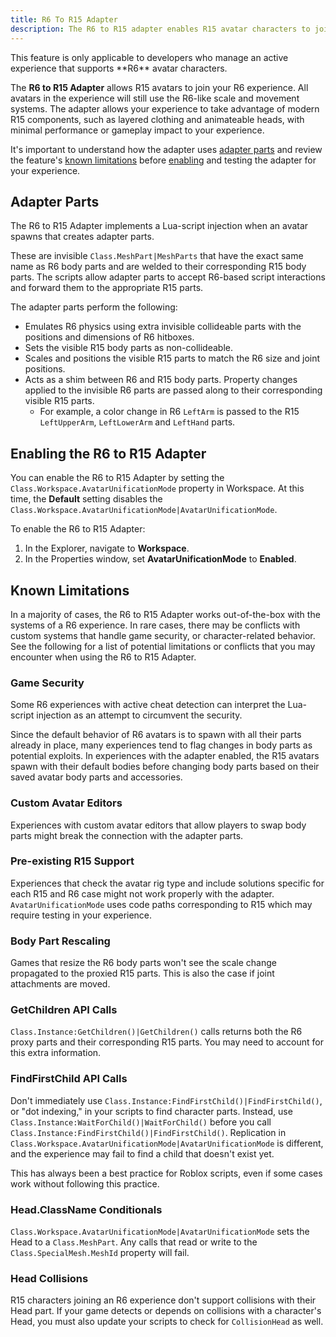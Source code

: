 ```yaml
---
title: R6 To R15 Adapter
description: The R6 to R15 adapter enables R15 avatar characters to join your R6 experience.
---
```


<Alert severity = 'warning'>
This feature is only applicable to developers who manage an active experience that supports **R6** avatar characters.
</Alert>

The **R6 to R15 Adapter** allows R15 avatars to join your R6 experience. All avatars in the experience will still use the R6-like scale and movement systems. The adapter allows your experience to take advantage of modern R15 components, such as layered clothing and animateable heads, with minimal performance or gameplay impact to your experience.

It's important to understand how the adapter uses [adapter parts](#adapter-parts) and review the feature's [known limitations](#known-limitations) before [enabling](#enabling-the-r6-to-r15-adapter) and testing the adapter for your experience.

## Adapter Parts

The R6 to R15 Adapter implements a Lua-script injection when an avatar spawns that creates adapter parts.

These are invisible `Class.MeshPart|MeshParts` that have the exact same name as R6 body parts and are welded to their corresponding R15 body parts. The scripts allow adapter parts to accept R6-based script interactions and forward them to the appropriate R15 parts.

The adapter parts perform the following:

- Emulates R6 physics using extra invisible collideable parts with the positions and dimensions of R6 hitboxes.
- Sets the visible R15 body parts as non-collideable.
- Scales and positions the visible R15 parts to match the R6 size and joint positions.
- Acts as a shim between R6 and R15 body parts. Property changes applied to the invisible R6 parts are passed along to their corresponding visible R15 parts.
  - For example, a color change in R6 `LeftArm` is passed to the R15 `LeftUpperArm`, `LeftLowerArm` and `LeftHand` parts.

## Enabling the R6 to R15 Adapter

You can enable the R6 to R15 Adapter by setting the `Class.Workspace.AvatarUnificationMode` property in Workspace. At this time, the **Default** setting disables the `Class.Workspace.AvatarUnificationMode|AvatarUnificationMode`.

To enable the R6 to R15 Adapter:

1. In the Explorer, navigate to **Workspace**.
2. In the Properties window, set **AvatarUnificationMode** to **Enabled**.

## Known Limitations

In a majority of cases, the R6 to R15 Adapter works out-of-the-box with the systems of a R6 experience. In rare cases, there may be conflicts with custom systems that handle game security, or character-related behavior. See the following for a list of potential limitations or conflicts that you may encounter when using the R6 to R15 Adapter.

### Game Security

Some R6 experiences with active cheat detection can interpret the Lua-script injection as an attempt to circumvent the security.

Since the default behavior of R6 avatars is to spawn with all their parts already in place, many experiences tend to flag changes in body parts as potential exploits. In experiences with the adapter enabled, the R15 avatars spawn with their default bodies before changing body parts based on their saved avatar body parts and accessories.

### Custom Avatar Editors

Experiences with custom avatar editors that allow players to swap body parts might break the connection with the adapter parts.

### Pre-existing R15 Support

Experiences that check the avatar rig type and include solutions specific for each R15 and R6 case might not work properly with the adapter. `AvatarUnificationMode` uses code paths corresponding to R15 which may require testing in your experience.

### Body Part Rescaling

Games that resize the R6 body parts won't see the scale change propagated to the proxied R15 parts. This is also the case if joint attachments are moved.

### GetChildren API Calls

`Class.Instance:GetChildren()|GetChildren()` calls returns both the R6 proxy parts and their corresponding R15 parts. You may need to account for this extra information.

### FindFirstChild API Calls

Don't immediately use `Class.Instance:FindFirstChild()|FindFirstChild()`, or "dot indexing," in your scripts to find character parts. Instead, use `Class.Instance:WaitForChild()|WaitForChild()` before you call `Class.Instance:FindFirstChild()|FindFirstChild()`. Replication in `Class.Workspace.AvatarUnificationMode|AvatarUnificationMode` is different, and the experience may fail to find a child that doesn't exist yet.

This has always been a best practice for Roblox scripts, even if some cases work without following this practice.

### Head.ClassName Conditionals

`Class.Workspace.AvatarUnificationMode|AvatarUnificationMode` sets the Head to a `Class.MeshPart`. Any calls that read or write to the `Class.SpecialMesh.MeshId` property will fail.

### Head Collisions

R15 characters joining an R6 experience don't support collisions with their Head part. If your game detects or depends on collisions with a character's Head, you must also update your scripts to check for `CollisionHead` as well.
